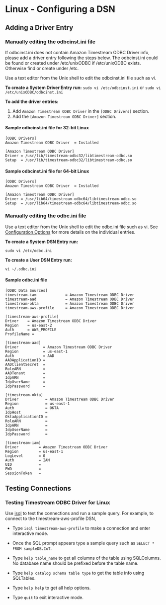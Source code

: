 # Linux - Configuring a DSN

## Adding a Driver Entry

### Manually editing the odbcinst.ini file ###
If odbcinst.ini does not contain Amazon Timestream ODBC Driver info, please add a driver entry following the steps below. The odbcinst.ini could be found or created under /etc/unixODBC if /etc/unixODBC exists. Otherwise find or create under /etc.

Use a text editor from the Unix shell to edit the odbcinst.ini file such as vi.

**To create a System Driver Entry run:**
`sudo vi /etc/odbcinst.ini`
or
`sudo vi /etc/unixODBC/odbcinst.ini`

**To add the driver entries:**
1. Add `Amazon Timestream ODBC Driver` in the `[ODBC Drivers]` section.
2. Add the `[Amazon Timestream ODBC Driver]` section.

#### Sample odbcinst.ini file for 32-bit Linux
```
[ODBC Drivers]
Amazon Timestream ODBC Driver  = Installed

[Amazon Timestream ODBC Driver]
Driver = /usr/lib/timestream-odbc32/libtimestream-odbc.so
Setup  = /usr/lib/timestream-odbc32/libtimestream-odbc.so
```

#### Sample odbcinst.ini file for 64-bit Linux
```
[ODBC Drivers]
Amazon Timestream ODBC Driver  = Installed

[Amazon Timestream ODBC Driver]
Driver = /usr/lib64/timestream-odbc64/libtimestream-odbc.so
Setup  = /usr/lib64/timestream-odbc64/libtimestream-odbc.so
```

### Manually editing the odbc.ini file ###
Use a text editor from the Unix shell to edit the odbc.ini file such as vi. See [Configuration Options](./configuration_options.md) for more details on the individual entries.

**To create a System DSN Entry run:**

`sudo vi /etc/odbc.ini`

**To create a User DSN Entry run:**

`vi ~/.odbc.ini`

#### <a name="odbc_data_source"></a>Sample odbc.ini file
```
[ODBC Data Sources]
timestream-iam             = Amazon Timestream ODBC Driver
timestream-aad             = Amazon Timestream ODBC Driver
timestream-okta            = Amazon Timestream ODBC Driver
timestream-aws-profile     = Amazon Timestream ODBC Driver

[timestream-aws-profile]
Driver    = Amazon Timestream ODBC Driver
Region    = us-east-2
Auth      = AWS_PROFILE
ProfileName =

[timestream-aad]
Driver           = Amazon Timestream ODBC Driver
Region           = us-east-1
Auth             = AAD
AADApplicationID = 
AADClientSecret  = 
RoleARN          = 
AADTenant        = 
IdpARN           = 
IdpUserName      = 
IdpPassword      = 

[timestream-okta]
Driver            = Amazon Timestream ODBC Driver
Region            = us-east-1
Auth              = OKTA
IdpHost           = 
OktaApplicationID = 
RoleARN           = 
IdpARN            = 
IdpUserName       = 
IdpPassword       = 

[timestream-iam]
Driver         = Amazon Timestream ODBC Driver
Region         = us-east-1
LogLevel       = 0
Auth           = IAM
UID            = 
PWD            = 
SessionToken   = 
```

## Testing Connections

### Testing Timestream ODBC Driver for Linux
Use [isql](https://www.systutorials.com/docs/linux/man/1-isql/#:~:text=isql%20is%20a%20command%20line,with%20built%2Din%20Unicode%20support) to test the connections and run a sample query. For example, to connect to the timestream-aws-profile DSN, 
* Type `isql timestream-aws-profile` to make a connection and enter interactive mode.

* Once the SQL prompt appears type a sample query such as `SELECT * FROM sampleDB.IoT`. 
* Type `help table_name` to get all columns of the table using SQLColumns. No database name should be prefixed before the table name.
* Type `help catalog schema table type` to get the table info using SQLTables.
* Type `help help` to get all help options.
* Type `quit` to exit interactive mode.
